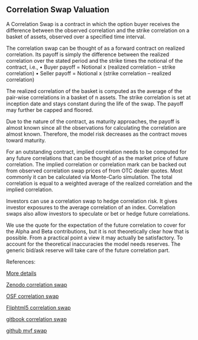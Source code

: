 ## Correlation Swap Valuation
   
A Correlation Swap is a contract in which the option buyer receives the difference between the observed correlation and the strike correlation on a basket of assets, observed over a specified time interval. 

The correlation swap can be thought of as a forward contract on realized correlation. Its payoff is simply the difference between the realized correlation over the stated period and the strike times the notional of the contract, i.e.,
•	Buyer payoff = Notional x (realized correlation – strike correlation)
•	Seller payoff = Notional x (strike correlation – realized correlation)

The realized correlation of the basket is computed as the average of the   pair-wise correlations in a basket of n assets.  The strike correlation is set at inception date and stays constant during the life of the swap. The payoff may further be capped and floored.

Due to the nature of the contract, as maturity approaches, the payoff is almost known since all the observations for calculating the correlation are almost known. Therefore, the model risk decreases as the contract moves toward maturity.

For an outstanding contract, implied correlation needs to be computed for any future correlations that can be thought of as the market price of future correlation. The implied correlation or correlation mark can be backed out from observed correlation swap prices of from OTC dealer quotes. Most commonly it can be calculated via Monte-Carlo simulation. The total correlation is equal to a weighted average of the realized correlation and the implied correlation.

Investors can use a correlation swap to hedge correlation risk. It gives investor exposures to the average correlation of an index. Correlation swaps also allow investors to speculate or bet or hedge future correlations.

We use the quote for the expectation of the future correlation to cover for the Alpha and Beta contributions, but it is not
theoretically clear how that is possible. From a practical point a view it may actually be
satisfactory. To account for the theoretical inaccuracies the model needs reserves.
The generic bid/ask reserve will take care of the future correlation part.



References:
   
[More details](./EqCorrelationSwap-26.pdf)   
   
[Zenodo correlation swap](https://zenodo.org/record/6480430/files/Zenodo-EqCorrelationSwap.pdf)
   
[OSF correlation swap](https://osf.io/uwy25/download)

[Fliphtml5 correlation swap](https://fliphtml5.com/download/download-pdf-file.php?str=x0DZh9GTud3bENXamMDN5gDM5MTPkl0av9mY)

[gitbook correlation swap](https://davidlee1203.gitbook.io/correlation-swap/)

[github mvf swap](https://github.com/timxiao1203/MVF-Swap)

